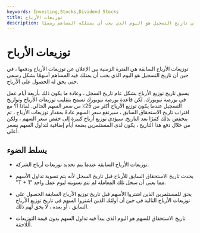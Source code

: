 ```yaml
---
keywords: Investing,Stocks,Dividend Stocks
title: توزيعات الأرباح
description: توزيعات الأرباح السابقة هي الفترة الزمنية بين الإعلان عن توزيعات الأرباح ودفعها ، في حين أن تاريخ التسجيل هو اليوم الذي يجب أن يمتلكه المساهم رسميًا
---
```


# توزيعات الأرباح
توزيعات الأرباح السابقة هي الفترة الزمنية بين الإعلان عن توزيعات الأرباح ودفعها ، في حين أن تاريخ التسجيل هو اليوم الذي يجب أن يمتلك فيه المساهم أسهمًا بشكل رسمي حتى يحق له الحصول على الأرباح.

يسبق تاريخ توزيع الأرباح بشكل عام تاريخ السجل ، وعادة ما يكون ذلك بأربعة أيام عمل في بورصة نيويورك. لكن قاعدة بورصة نيويورك تسمح بتقليب توزيعات الأرباح وتواريخ التسجيل عندما يكون توزيع الأرباح أكثر من 25٪ من سعر السهم الحالي. لماذا ا؟ مع اقتراب تاريخ الاستحقاق السابق ، سيرتفع سعر السهم عادةً بمقدار توزيعات الأرباح ، ثم ينخفض بذلك كثيرًا بعد التاريخ. سيؤدي توزيع أرباح كبيرة إلى خفض سعر السهم ، ولكن من خلال دفع هذا التاريخ ، يكون لدى المستثمرين بضعة أيام إضافية لتداول السهم بسعر أعلى.

## يسلط الضوء

- توزيعات الأرباح السابقة عندما يتم تحديد توزيعات أرباح الشركة.

- يحدث تاريخ الاستحقاق السابق للأرباح قبل تاريخ السجل لأنه يتم تسوية تداول الأسهم "T + 1" مما يعني أن سجل تلك المعاملة لم تتم تسويته ليوم عمل واحد.

- يحق للمستثمرين الذين اشتروا الأسهم قبل تاريخ توزيع الأرباح السابقة الحصول على توزيعات الأرباح التالية في حين أن أولئك الذين اشتروا السهم في تاريخ توزيع الأرباح السابق ، أو بعده ، لا يحق لهم ذلك.

- تاريخ الاستحقاق للسهم هو اليوم الذي يبدأ فيه تداول السهم بدون قيمة التوزيعات اللاحقة.

